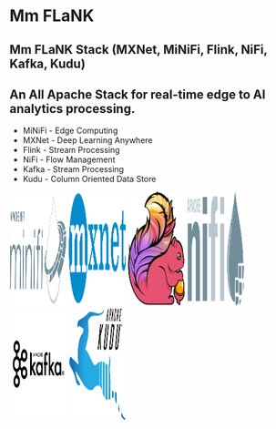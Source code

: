 # Mm FLaNK

## Mm FLaNK Stack (MXNet, MiNiFi, Flink, NiFi, Kafka, Kudu)

## An All Apache Stack for real-time edge to AI analytics processing.

* MiNiFi - Edge Computing
* MXNet - Deep Learning Anywhere
* Flink - Stream Processing
* NiFi - Flow Management
* Kafka - Stream Processing
* Kudu - Column Oriented Data Store

<img src="minifi.png" alt="Apache NiFi - MiNiFi" width="100" height="200">
<img src="mxnet.png" alt="Apache MXNet" width="100" height="200">
<img src="flink.png" alt="Apache Flink" width="100" height="200">
<img src="nifi.png" alt="Apache NiFi" width="100" height="200">
<img src="kafka.png" alt="Apache Kafka" width="100" height="200">
<img src="kudu.png" alt="Apache Kudu" width="100" height="200">
